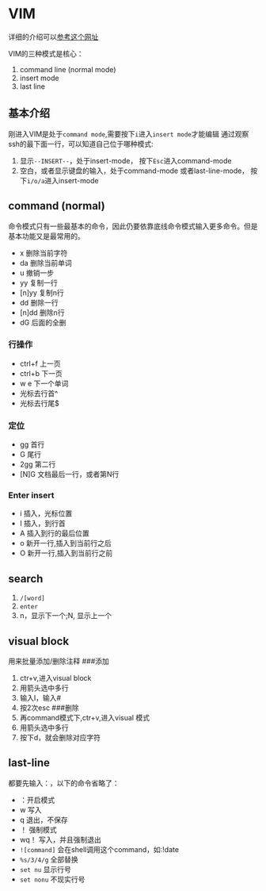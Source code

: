 # VIM
详细的介绍可以[参考这个网址](https://lxs647.iteye.com/blog/1245948)

VIM的三种模式是核心：
1. command line (normal mode)
2. insert mode
3. last line

## 基本介绍
刚进入VIM是处于`command mode`,需要按下`i`进入`insert mode`才能编辑
通过观察ssh的最下面一行，可以知道自己位于哪种模式:

1. 显示`--INSERT--`，处于insert-mode， 按下`Esc`进入command-mode
2. 空白，或者显示键盘的输入，处于command-mode 或者last-line-mode， 按下`i/o/a`进入insert-mode

## command (normal)
命令模式只有一些最基本的命令，因此仍要依靠底线命令模式输入更多命令。但是基本功能又是最常用的。
- x 删除当前字符
- da 删除当前单词
- u 撤销一步
- yy 复制一行
- [n]yy 复制n行
- dd 删除一行
- [n]dd 删除n行
- dG 后面的全删 

### 行操作
- ctrl+f 上一页
- ctrl+b 下一页
- w e 下一个单词
- 光标去行首^
- 光标去行尾$

### 定位
- gg 首行
- G 尾行
- 2gg 第二行 
- [N]G 文档最后一行，或者第N行

### Enter insert
- i 插入，光标位置
- I 插入，到行首
- A 插入到行的最后位置
- o 新开一行,插入到当前行之后
- O 新开一行,插入到当前行之前


## search
1. `/[word]`
2. `enter`
3. n，显示下一个;N, 显示上一个 

## visual block
用来批量添加/删除注释 
###添加
1. ctr+v,进入visual block
2. 用箭头选中多行
3. 输入I，输入#
4. 按2次esc
###删除
1. 再command模式下,ctr+v,进入visual 模式
2. 用箭头选中多行
3. 按下d，就会删除对应字符

## last-line
都要先输入：，以下的命令省略了：
- ：开启模式
- w 写入
- q 退出，不保存
- ！ 强制模式
- wq！ 写入，并且强制退出
- `![command]` 会在shell调用这个command，如:!date
- `%s/3/4/g` 全部替换
- `set nu` 显示行号
- `set nonu` 不现实行号




